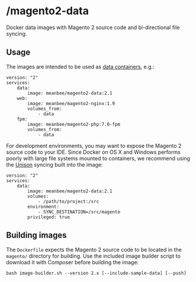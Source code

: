 # /magento2-data

Docker data images with Magento 2 source code and bi-directional file syncing.

## Usage

The images are intended to be used as [data containers](https://docs.docker.com/engine/tutorials/dockervolumes/#creating-and-mounting-a-data-volume-container), e.g.:

    version: "2"
    services:
        data:
            image: meanbee/magento2-data:2.1
        web:
            image: meanbee/magento2-nginx:1.9
            volumes_from:
                - data
        fpm:
            image: meanbee/magento2-php:7.0-fpm
            volumes_from:
                - data

For development environments, you may want to expose the Magento 2 source code to your IDE. Since Docker on OS X and Windows performs poorly with large file systems mounted to containers, we recommend using the [Unison](https://www.cis.upenn.edu/~bcpierce/unison/) syncing built into the image:

    version: "2"
    services:
        data:
            image: meanbee/magento2-data:2.1
            volumes:
                - /path/to/project:/src
            environment:
                - SYNC_DESTINATION=/src/magento
            privileged: true

## Building images

The `Dockerfile` expects the Magento 2 source code to be located in the `magento/` directory for building. Use the included image builder script to download it with Composer before building the image:

    bash image-builder.sh --version 2.x [--include-sample-data] [--push]

